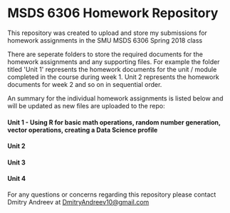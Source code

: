 # MSDS 6306 Homework Repository
This repository was created to upload and store my submissions for homework assignments in the SMU MSDS 6306 Spring 2018 class

There are seperate folders to store the required documents for the homework assignments and any supporting files. For example the folder titled 'Unit 1' represents the homework documents for the unit / module completed in the course during week 1. Unit 2 represents the homework documents for week 2 and so on in sequential order.

An summary for the individual homework assignments is listed below and will be updated as new files are uploaded to the repo:

#### Unit 1 - Using R for basic math operations, random number generation, vector operations, creating a Data Science profile

#### Unit 2

#### Unit 3

#### Unit 4

For any questions or concerns regarding this repository please contact Dmitry Andreev at DmitryAndreev10@gmail.com
